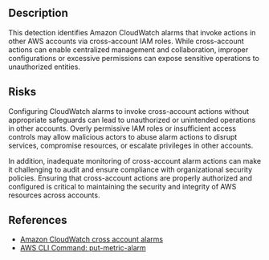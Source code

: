 ## Description

This detection identifies Amazon CloudWatch alarms that invoke actions in other AWS accounts via cross-account IAM roles. While cross-account actions can enable centralized management and collaboration, improper configurations or excessive permissions can expose sensitive operations to unauthorized entities.

## Risks

Configuring CloudWatch alarms to invoke cross-account actions without appropriate safeguards can lead to unauthorized or unintended operations in other accounts. Overly permissive IAM roles or insufficient access controls may allow malicious actors to abuse alarm actions to disrupt services, compromise resources, or escalate privileges in other accounts.

In addition, inadequate monitoring of cross-account alarm actions can make it challenging to audit and ensure compliance with organizational security policies. Ensuring that cross-account actions are properly authorized and configured is critical to maintaining the security and integrity of AWS resources across accounts.

## References

- [Amazon CloudWatch cross account alarms](https://aws.amazon.com/about-aws/whats-new/2021/08/announcing-amazon-cloudwatch-cross-account-alarms)
- [AWS CLI Command: put-metric-alarm](https://docs.aws.amazon.com/cli/latest/reference/cloudwatch/put-metric-alarm.html)
